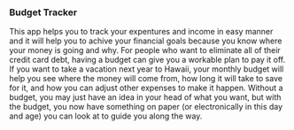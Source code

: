 ### Budget Tracker

This app helps you to track your expentures and income in easy manner and it will help you to achive your financial goals because you know where your money is going and why. For people who want to eliminate all of their credit card debt, having a budget can give you a workable plan to pay it off. If you want to take a vacation next year to Hawaii, your monthly budget will help you see where the money will come from, how long it will take to save for it, and how you can adjust other expenses to make it happen. Without a budget, you may just have an idea in your head of what you want, but with the budget, you now have something on paper (or electronically in this day and age) you can look at to guide you along the way.
